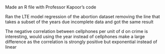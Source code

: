Made an R file with Professor Kapoor’s code

Ran the LTE model regression of the abortion dataset removing the line that takes a subset of the years due incomplete data and got the same result

The negative correlation between cellphones per unit of d on crime is interesting, would using the year instead of cellphones make a large difference as the correlation is strongly positive but exponential instead of linear
